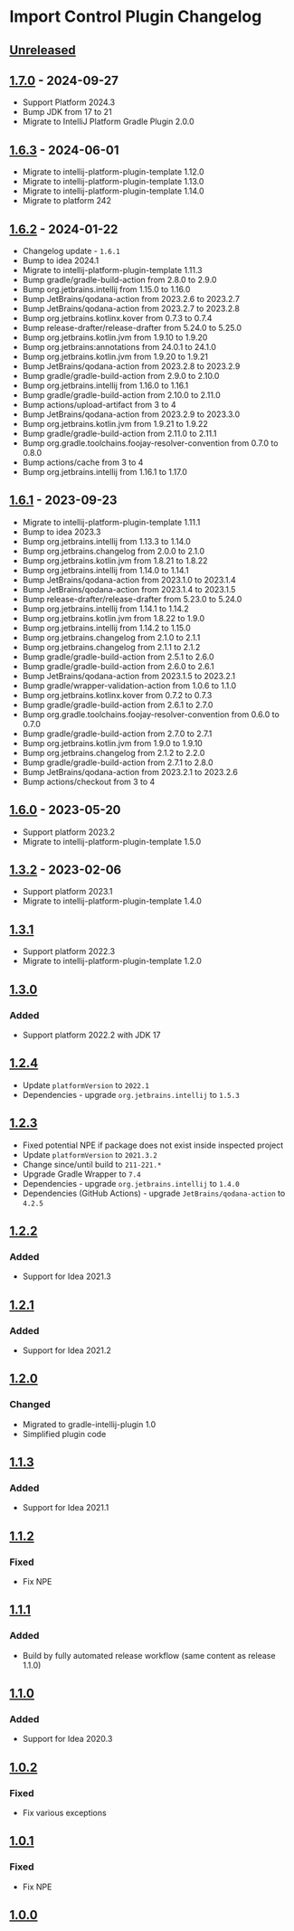 <!-- Keep a Changelog guide -> https://keepachangelog.com -->

# Import Control Plugin Changelog

## [Unreleased]

## [1.7.0] - 2024-09-27

- Support Platform 2024.3
- Bump JDK from 17 to 21
- Migrate to IntelliJ Platform Gradle Plugin 2.0.0

## [1.6.3] - 2024-06-01

- Migrate to intellij-platform-plugin-template 1.12.0
- Migrate to intellij-platform-plugin-template 1.13.0
- Migrate to intellij-platform-plugin-template 1.14.0
- Migrate to platform 242

## [1.6.2] - 2024-01-22

- Changelog update - `1.6.1`
- Bump to idea 2024.1
- Migrate to intellij-platform-plugin-template 1.11.3
- Bump gradle/gradle-build-action from 2.8.0 to 2.9.0
- Bump org.jetbrains.intellij from 1.15.0 to 1.16.0
- Bump JetBrains/qodana-action from 2023.2.6 to 2023.2.7
- Bump JetBrains/qodana-action from 2023.2.7 to 2023.2.8
- Bump org.jetbrains.kotlinx.kover from 0.7.3 to 0.7.4
- Bump release-drafter/release-drafter from 5.24.0 to 5.25.0
- Bump org.jetbrains.kotlin.jvm from 1.9.10 to 1.9.20
- Bump org.jetbrains:annotations from 24.0.1 to 24.1.0
- Bump org.jetbrains.kotlin.jvm from 1.9.20 to 1.9.21
- Bump JetBrains/qodana-action from 2023.2.8 to 2023.2.9
- Bump gradle/gradle-build-action from 2.9.0 to 2.10.0
- Bump org.jetbrains.intellij from 1.16.0 to 1.16.1
- Bump gradle/gradle-build-action from 2.10.0 to 2.11.0
- Bump actions/upload-artifact from 3 to 4
- Bump JetBrains/qodana-action from 2023.2.9 to 2023.3.0
- Bump org.jetbrains.kotlin.jvm from 1.9.21 to 1.9.22
- Bump gradle/gradle-build-action from 2.11.0 to 2.11.1
- Bump org.gradle.toolchains.foojay-resolver-convention from 0.7.0 to 0.8.0
- Bump actions/cache from 3 to 4
- Bump org.jetbrains.intellij from 1.16.1 to 1.17.0

## [1.6.1] - 2023-09-23

- Migrate to intellij-platform-plugin-template 1.11.1
- Bump to idea 2023.3
- Bump org.jetbrains.intellij from 1.13.3 to 1.14.0
- Bump org.jetbrains.changelog from 2.0.0 to 2.1.0
- Bump org.jetbrains.kotlin.jvm from 1.8.21 to 1.8.22
- Bump org.jetbrains.intellij from 1.14.0 to 1.14.1
- Bump JetBrains/qodana-action from 2023.1.0 to 2023.1.4
- Bump JetBrains/qodana-action from 2023.1.4 to 2023.1.5
- Bump release-drafter/release-drafter from 5.23.0 to 5.24.0
- Bump org.jetbrains.intellij from 1.14.1 to 1.14.2
- Bump org.jetbrains.kotlin.jvm from 1.8.22 to 1.9.0
- Bump org.jetbrains.intellij from 1.14.2 to 1.15.0
- Bump org.jetbrains.changelog from 2.1.0 to 2.1.1
- Bump org.jetbrains.changelog from 2.1.1 to 2.1.2
- Bump gradle/gradle-build-action from 2.5.1 to 2.6.0
- Bump gradle/gradle-build-action from 2.6.0 to 2.6.1
- Bump JetBrains/qodana-action from 2023.1.5 to 2023.2.1
- Bump gradle/wrapper-validation-action from 1.0.6 to 1.1.0
- Bump org.jetbrains.kotlinx.kover from 0.7.2 to 0.7.3
- Bump gradle/gradle-build-action from 2.6.1 to 2.7.0
- Bump org.gradle.toolchains.foojay-resolver-convention from 0.6.0 to 0.7.0
- Bump gradle/gradle-build-action from 2.7.0 to 2.7.1
- Bump org.jetbrains.kotlin.jvm from 1.9.0 to 1.9.10
- Bump org.jetbrains.changelog from 2.1.2 to 2.2.0
- Bump gradle/gradle-build-action from 2.7.1 to 2.8.0
- Bump JetBrains/qodana-action from 2023.2.1 to 2023.2.6
- Bump actions/checkout from 3 to 4

## [1.6.0] - 2023-05-20

- Support platform 2023.2
- Migrate to intellij-platform-plugin-template 1.5.0

## [1.3.2] - 2023-02-06

- Support platform 2023.1
- Migrate to intellij-platform-plugin-template 1.4.0

## [1.3.1]

- Support platform 2022.3
- Migrate to intellij-platform-plugin-template 1.2.0

## [1.3.0]

### Added

- Support platform 2022.2 with JDK 17

## [1.2.4]

- Update `platformVersion` to `2022.1`
- Dependencies - upgrade `org.jetbrains.intellij` to `1.5.3`

## [1.2.3]

- Fixed potential NPE if package does not exist inside inspected project
- Update `platformVersion` to `2021.3.2`
- Change since/until build to `211-221.*`
- Upgrade Gradle Wrapper to `7.4`
- Dependencies - upgrade `org.jetbrains.intellij` to `1.4.0`
- Dependencies (GitHub Actions) - upgrade `JetBrains/qodana-action` to `4.2.5`

## [1.2.2]

### Added

- Support for Idea 2021.3

## [1.2.1]

### Added

- Support for Idea 2021.2

## [1.2.0]

### Changed

- Migrated to gradle-intellij-plugin 1.0
- Simplified plugin code

## [1.1.3]

### Added

- Support for Idea 2021.1

## [1.1.2]

### Fixed

- Fix NPE

## [1.1.1]

### Added

- Build by fully automated release workflow (same content as release 1.1.0)

## [1.1.0]

### Added

- Support for Idea 2020.3

## [1.0.2]

### Fixed

- Fix various exceptions

## [1.0.1]

### Fixed

- Fix NPE

## [1.0.0]

[Unreleased]: https://github.com/frimtec/idea-import-control-plugin/compare/v1.7.0...HEAD
[1.7.0]: https://github.com/frimtec/idea-import-control-plugin/compare/v1.6.3...v1.7.0
[1.6.3]: https://github.com/frimtec/idea-import-control-plugin/compare/v1.6.2...v1.6.3
[1.6.2]: https://github.com/frimtec/idea-import-control-plugin/compare/v1.6.1...v1.6.2
[1.6.1]: https://github.com/frimtec/idea-import-control-plugin/compare/v1.6.0...v1.6.1
[1.6.0]: https://github.com/frimtec/idea-import-control-plugin/compare/v1.3.2...v1.6.0
[1.3.2]: https://github.com/frimtec/idea-import-control-plugin/compare/v1.3.1...v1.3.2
[1.3.1]: https://github.com/frimtec/idea-import-control-plugin/compare/v1.3.0...v1.3.1
[1.3.0]: https://github.com/frimtec/idea-import-control-plugin/compare/v1.2.4...v1.3.0
[1.2.4]: https://github.com/frimtec/idea-import-control-plugin/compare/v1.2.3...v1.2.4
[1.2.3]: https://github.com/frimtec/idea-import-control-plugin/compare/v1.2.2...v1.2.3
[1.2.2]: https://github.com/frimtec/idea-import-control-plugin/compare/v1.2.1...v1.2.2
[1.2.1]: https://github.com/frimtec/idea-import-control-plugin/compare/v1.2.0...v1.2.1
[1.2.0]: https://github.com/frimtec/idea-import-control-plugin/compare/v1.1.3...v1.2.0
[1.1.3]: https://github.com/frimtec/idea-import-control-plugin/compare/v1.1.2...v1.1.3
[1.1.2]: https://github.com/frimtec/idea-import-control-plugin/compare/v1.1.1...v1.1.2
[1.1.1]: https://github.com/frimtec/idea-import-control-plugin/compare/v1.1.0...v1.1.1
[1.1.0]: https://github.com/frimtec/idea-import-control-plugin/compare/v1.0.2...v1.1.0
[1.0.2]: https://github.com/frimtec/idea-import-control-plugin/compare/v1.0.1...v1.0.2
[1.0.1]: https://github.com/frimtec/idea-import-control-plugin/compare/v1.0.0...v1.0.1
[1.0.0]: https://github.com/frimtec/idea-import-control-plugin/commits/v1.0.0
